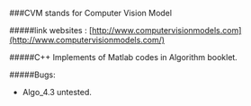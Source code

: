 ###CVM stands for Computer Vision Model

#####link websites : [http://www.computervisionmodels.com](http://www.computervisionmodels.com/)

#####C++ Implements of Matlab codes in Algorithm booklet.

#####Bugs:

- Algo_4.3 untested.
